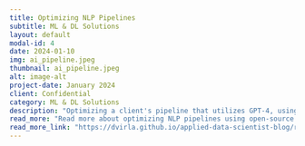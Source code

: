 ```yaml
---
title: Optimizing NLP Pipelines
subtitle: ML & DL Solutions
layout: default
modal-id: 4
date: 2024-01-10
img: ai_pipeline.jpeg
thumbnail: ai_pipeline.jpeg
alt: image-alt
project-date: January 2024
client: Confidential
category: ML & DL Solutions
description: "Optimizing a client's pipeline that utilizes GPT-4, using open-source NLP task-specific models."
read_more: "Read more about optimizing NLP pipelines using open-source NLP task-specific models"
read_more_link: "https://dvirla.github.io/applied-data-scientist-blog/replacing-gpt-with-ner-and-open-source/"
---
```

